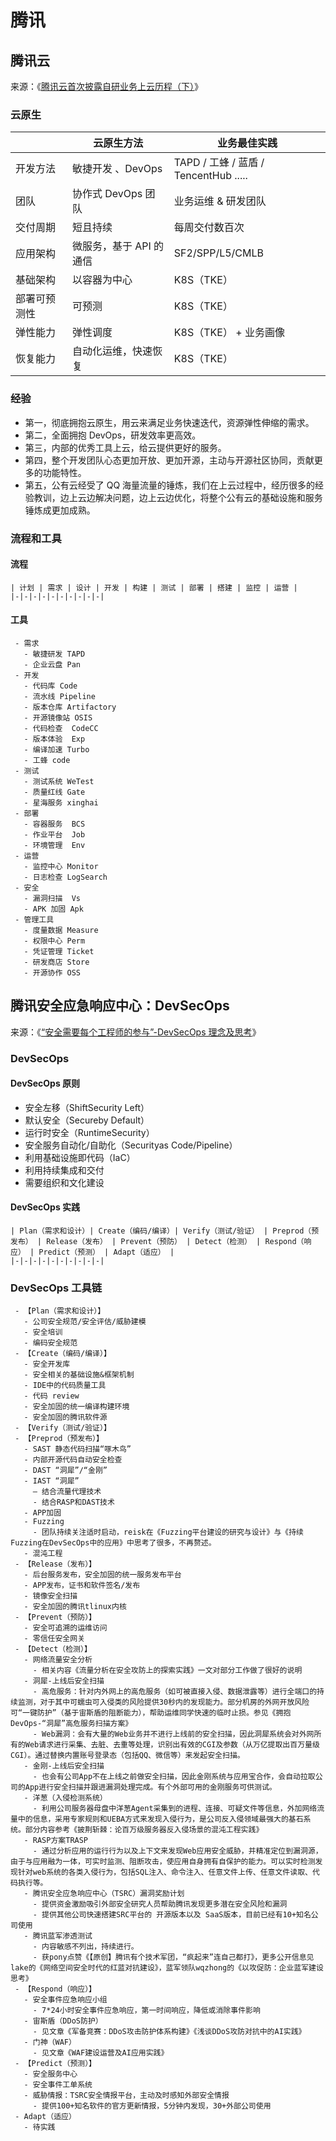 # 腾讯

## 腾讯云

来源：《[腾讯云首次披露自研业务上云历程（下）](https://www.infoq.cn/article/PNi8QNrbQdpaFbHvGTBa)》

### 云原生

|              | 云原生方法              | 业务最佳实践                          |
| ------------ | ----------------------- | ------------------------------------- |
| 开发方法     | 敏捷开发 、DevOps       | TAPD / 工蜂 / 蓝盾 / TencentHub ..... |
| 团队         | 协作式 DevOps 团队      | 业务运维 & 研发团队                   |
| 交付周期     | 短且持续                | 每周交付数百次                        |
| 应用架构     | 微服务，基于 API 的通信 | SF2/SPP/L5/CMLB                       |
| 基础架构     | 以容器为中心            | K8S（TKE）                            |
| 部署可预测性 | 可预测                  | K8S（TKE）                            |
| 弹性能力     | 弹性调度                | K8S（TKE） + 业务画像                 |
| 恢复能力     | 自动化运维，快速恢复    | K8S（TKE）                            |

### 经验

- 第一，彻底拥抱云原生，用云来满足业务快速迭代，资源弹性伸缩的需求。
- 第二，全面拥抱 DevOps，研发效率更高效。
- 第三，内部的优秀工具上云，给云提供更好的服务。
- 第四，整个开发团队心态更加开放、更加开源，主动与开源社区协同，贡献更多的功能特性。
- 第五，公有云经受了 QQ 海量流量的锤炼，我们在上云过程中，经历很多的经验教训，边上云边解决问题，边上云边优化，将整个公有云的基础设施和服务锤炼成更加成熟。

### 流程和工具

#### 流程

```process-table
| 计划 | 需求 | 设计 | 开发 | 构建 | 测试 | 部署 | 搭建 | 监控 | 运营 |
|-|-|-|-|-|-|-|-|-|-|
```

#### 工具

```process-step
 - 需求
   - 敏捷研发 TAPD
   - 企业云盘 Pan
 - 开发
   - 代码库 Code
   - 流水线 Pipeline
   - 版本仓库 Artifactory
   - 开源镜像站 OSIS
   - 代码检查  CodeCC
   - 版本体验  Exp
   - 编译加速 Turbo
   - 工蜂 code
 - 测试
   - 测试系统 WeTest
   - 质量红线 Gate
   - 星海服务 xinghai
 - 部署
   - 容器服务  BCS
   - 作业平台  Job
   - 环境管理  Env
 - 运营
   - 监控中心 Monitor
   - 日志检查 LogSearch
 - 安全
   - 漏洞扫描  Vs
   - APK 加固 Apk
 - 管理工具
   - 度量数据 Measure
   - 权限中心 Perm
   - 凭证管理 Ticket
   - 研发商店 Store
   - 开源协作 OSS
```

## 腾讯安全应急响应中心：DevSecOps

来源：《[“安全需要每个工程师的参与”-DevSecOps 理念及思考](https://mp.weixin.qq.com/s/_jBmFdtyXY5D_YrrTUP1iQ)》

### DevSecOps

#### DevSecOps 原则

- 安全左移（ShiftSecurity Left）
- 默认安全（Secureby Default）
- 运行时安全（RuntimeSecurity）
- 安全服务自动化/自助化（Securityas Code/Pipeline）
- 利用基础设施即代码（IaC）
- 利用持续集成和交付
- 需要组织和文化建设

#### DevSecOps 实践

```process-table
| Plan（需求和设计）| Create（编码/编译）| Verify（测试/验证） | Preprod（预发布） | Release（发布） | Prevent（预防） | Detect（检测） | Respond（响应） | Predict（预测） | Adapt（适应） |
|-|-|-|-|-|-|-|-|-|-|
```

### DevSecOps 工具链

```process-step
 - 【Plan（需求和设计）】
   - 公司安全规范/安全评估/威胁建模
   - 安全培训
   - 编码安全规范
 - 【Create（编码/编译）】
   - 安全开发库
   - 安全相关的基础设施&框架机制
   - IDE中的代码质量工具
   - 代码 review
   - 安全加固的统一编译构建环境
   - 安全加固的腾讯软件源
 - 【Verify（测试/验证）】
 - 【Preprod（预发布）】
   - SAST 静态代码扫描“啄木鸟”
   - 内部开源代码自动安全检查
   - DAST “洞犀”/“金刚”
   - IAST “洞犀”
     – 结合流量代理技术
     - 结合RASP和DAST技术
   - APP加固
   - Fuzzing
     - 团队持续关注适时启动，reisk在《Fuzzing平台建设的研究与设计》与《持续Fuzzing在DevSecOps中的应用》中思考了很多，不再赘述。
   - 混沌工程
 - 【Release（发布）】
   - 后台服务发布，安全加固的统一服务发布平台
   - APP发布，证书和软件签名/发布
   - 镜像安全扫描
   - 安全加固的腾讯tlinux内核
 - 【Prevent（预防）】
   - 安全可追溯的运维访问
   - 零信任安全网关
 - 【Detect（检测）】
   - 网络流量安全分析
     - 相关内容《流量分析在安全攻防上的探索实践》一文对部分工作做了很好的说明
   - 洞犀-上线后安全扫描
     - 高危服务：针对内外网上的高危服务（如可被直接入侵、数据泄露等）进行全端口的持续监测，对于其中可蠕虫可入侵类的风险提供30秒内的发现能力。部分机房的外网开放风险可“一键防护”（基于宙斯盾的阻断能力），帮助运维同学快速的临时止损。参见《拥抱DevOps-“洞犀”高危服务扫描方案》
     - Web漏洞：会有大量的Web业务并不进行上线前的安全扫描，因此洞犀系统会对外网所有的Web请求进行采集、去脏、去重等处理，识别出有效的CGI及参数（从万亿提取出百万量级CGI）。通过替换内置账号登录态（包括QQ、微信等）来发起安全扫描。
   - 金刚-上线后安全扫描
     - 也会有公司App不在上线之前做安全扫描，因此金刚系统与应用宝合作，会自动拉取公司的App进行安全扫描并跟进漏洞处理完成。有个外部可用的金刚服务可供测试。
   - 洋葱（入侵检测系统）
     - 利用公司服务器母盘中洋葱Agent采集到的进程、连接、可疑文件等信息，外加网络流量中的信息，采用专家规则和UEBA方式来发现入侵行为，是公司反入侵领域最强大的基石系统。部分内容参考《披荆斩棘：论百万级服务器反入侵场景的混沌工程实践》
   - RASP方案TRASP
     - 通过分析应用的运行行为以及上下文来发现Web应用安全威胁，并精准定位到漏洞源，由于与应用融为一体，可实时监测、阻断攻击，使应用自身拥有自保护的能力。可以实时检测发现针对web系统的各类入侵行为，包括SQL注入、命令注入、任意文件上传、任意文件读取、代码执行等。
   - 腾讯安全应急响应中心（TSRC）漏洞奖励计划
     - 提供资金激励吸引外部安全研究人员帮助腾讯发现更多潜在安全风险和漏洞
     - 提供其他公司快速搭建SRC平台的 开源版本以及 SaaS版本，目前已经有10+知名公司使用
   - 腾讯蓝军渗透测试
     - 内容敏感不列出，持续进行。
     - 获pony点赞《【原创】腾讯有个技术军团，“疯起来”连自己都打》，更多公开信息见lake的《网络空间安全时代的红蓝对抗建设》，蓝军领队wqzhong的《以攻促防：企业蓝军建设思考》
 - 【Respond（响应）】
   - 安全事件应急响应小组
     - 7*24小时安全事件应急响应，第一时间响应，降低或消除事件影响
   - 宙斯盾（DDoS防护）
     - 见文章《军备竞赛：DDoS攻击防护体系构建》《浅谈DDoS攻防对抗中的AI实践》
   - 门神（WAF）
     - 见文章《WAF建设运营及AI应用实践》
 - 【Predict（预测）】
   - 安全服务中心
   - 安全事件工单系统
   - 威胁情报：TSRC安全情报平台，主动及时感知外部安全情报
     - 提供100+知名软件的官方更新情报，5分钟内发现，30+外部公司使用
 - Adapt（适应）
   - 待实践
```
